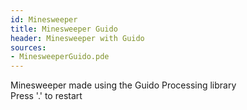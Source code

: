 ```yaml
---
id: Minesweeper
title: Minesweeper Guido
header: Minesweeper with Guido
sources:
- MinesweeperGuido.pde
---
```

<script src="./Guido.js"></script>
Minesweeper made using the Guido Processing library  
Press '.' to restart